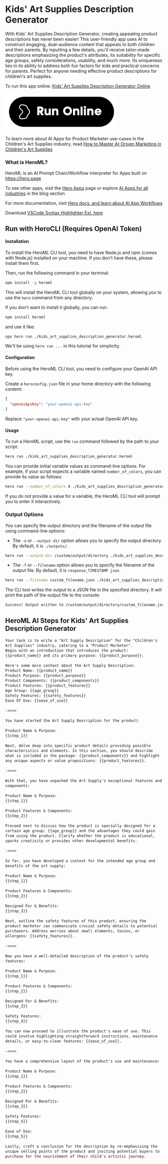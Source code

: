 # Kids' Art Supplies Description Generator

With Kids' Art Supplies Description Generator, creating appealing product descriptions has never been easier! This user-friendly app uses AI to construct engaging, dual-audience content that appeals to both children and their parents. By inputting a few details, you'll receive tailor-made descriptions emphasizing the product's attributes, its suitability for specific age groups, safety considerations, usability, and much more. Its uniqueness lies in its ability to address both fun factors for kids and practical concerns for parents. Perfect for anyone needing effective product descriptions for children's art supplies.

To run this app online: [Kids' Art Supplies Description Generator Online](https://hero.page/app/kids'-art-supplies-description-generator-engaging-kid-friendly-product-descriptions/dlTvi6to1buIcHb8Zi3f)

[![Run Kids' Art Supplies Description Generator Online](/assets/run.svg)](https://hero.page/app/kids'-art-supplies-description-generator-engaging-kid-friendly-product-descriptions/dlTvi6to1buIcHb8Zi3f)

To learn more about AI Apps for Product Marketer use-cases in the Children's Art Supplies industry, read [How to Master AI-Driven Marketing in Children's Art Supplies](https://hero.page/blog/ai/children's-art-supplies/how-to-master-ai-driven-marketing-in-children's-art-supplies/170776)

### What is HeroML?
HeroML is an AI Prompt Chain/Workflow interpreter for Apps built on https://hero.page 

To see other apps, visit the [Hero Apps](https://hero.page/apps) page or explore [AI Apps for all industries](https://hero.page/blog) in the blog section

For more documentation, visit [Hero docs, and learn about AI App Workflows](https://hero.page/tutorials/introduction-to-heroml)

Download [VSCode Syntax Highlighter Ext. here](https://marketplace.visualstudio.com/items?itemName=hero-page.heroml)

## Run with HeroCLI (Requires OpenAI Token)

#### Installation

To install the HeroML CLI tool, you need to have Node.js and npm (comes with Node.js) installed on your machine. If you don't have these, please install them first. 

Then, run the following command in your terminal:

```bash
npm install -g heroml
```

This will install the HeroML CLI tool globally on your system, allowing you to use the `hero` command from any directory.

If you don't want to install it globally, you can run:

```bash
npm install heroml
```

and use it like:

```bash
npx hero run ./kids_art_supplies_description_generator.heroml
```

We'll be using `hero run ...` in this tutorial for simplicity.

#### Configuration

Before using the HeroML CLI tool, you need to configure your OpenAI API key. 

Create a `heroconfig.json` file in your home directory with the following content:

```json
{
  "openaiApiKey": "your-openai-api-key"
}
```

Replace `"your-openai-api-key"` with your actual OpenAI API key.

#### Usage

To run a HeroML script, use the `run` command followed by the path to your script:

```bash
hero run ./kids_art_supplies_description_generator.heroml
```

You can provide initial variable values as command-line options. For example, if your script expects a variable named `number_of_colors`, you can provide its value as follows:

```bash
hero run --number_of_colors 4 ./kids_art_supplies_description_generator.heroml
```

If you do not provide a value for a variable, the HeroML CLI tool will prompt you to enter it interactively.

### Output Options

You can specify the output directory and the filename of the output file using command-line options:

- The `-o` or `--output-dir` option allows you to specify the output directory. By default, it is `./outputs/`.

```bash
hero run --output-dir /custom/output/directory ./kids_art_supplies_description_generator.heroml
```

- The `-f` or `--filename` option allows you to specify the filename of the output file. By default, it is `response_TIMESTAMP.json`.

```bash
hero run --filename custom_filename.json ./kids_art_supplies_description_generator.heroml
```

The CLI tool writes the output to a JSON file in the specified directory. It will print the path of the output file to the console:

```bash
Success! Output written to /custom/output/directory/custom_filename.json
```


## HeroML AI Steps for Kids' Art Supplies Description Generator
```
Your task is to write a "Art Supply Description" for the "Children's Art Supplies" industry, catering to a "Product Marketer". 
Begin with an introduction that introduces the product: {{product_name}} and its primary purpose: {{product_purpose}}. 

Here's some more context about the Art Supply Description:
Product Name: {{product_name}}
Product Purpose: {{product_purpose}}
Product Components: {{product_components}}
Product Features: {{product_features}}
Age Group: {{age_group}}
Safety Features: {{safety_features}}
Ease Of Use: {{ease_of_use}}

->>>>

You have started the Art Supply Description for the product:

Product Name & Purpose:
{{step_1}}

Next, delve deep into specific product details providing possible characteristics and elements. In this section, you should describe what is included in the package: {{product_components}} and highlight any unique aspects or value propositions: {{product_features}}.

->>>>

With that, you have unpacked the Art Supply's exceptional features and components:

Product Name & Purpose:
{{step_1}}

Product Features & Components:
{{step_2}}

Proceed next to discuss how the product is specially designed for a certain age group: {{age_group}} and the advantages they could gain from using the product. Clarify whether the product is educational, sparks creativity or provides other developmental benefits.

->>>>

So far, you have developed a context for the intended age group and benefits of the art supply:

Product Name & Purpose:
{{step_1}}

Product Features & Components:
{{step_2}}

Designed For & Benefits:
{{step_3}}

Next, outline the safety features of this product, ensuring the product marketer can communicate crucial safety details to potential purchasers. Address worries about small elements, toxins, or allergens: {{safety_features}}.

->>>>

Now you have a well-detailed description of the product's safety features:

Product Name & Purpose:
{{step_1}}

Product Features & Components:
{{step_2}}

Designed For & Benefits:
{{step_3}}

Safety Features:
{{step_4}}

You can now proceed to illustrate the product's ease of use. This could involve highlighting straightforward instructions, maintenance details, or easy-to-clean features: {{ease_of_use}}.

->>>>

You have a comprehensive layout of the product's use and maintenance:

Product Name & Purpose:
{{step_1}}

Product Features & Components:
{{step_2}}

Designed For & Benefits:
{{step_3}}

Safety Features:
{{step_4}}

Ease of Use:
{{step_5}}

Lastly, craft a conclusion for the description by re-emphasising the unique selling points of the product and inviting potential buyers to purchase for the nourishment of their child's artistic journey.


```

